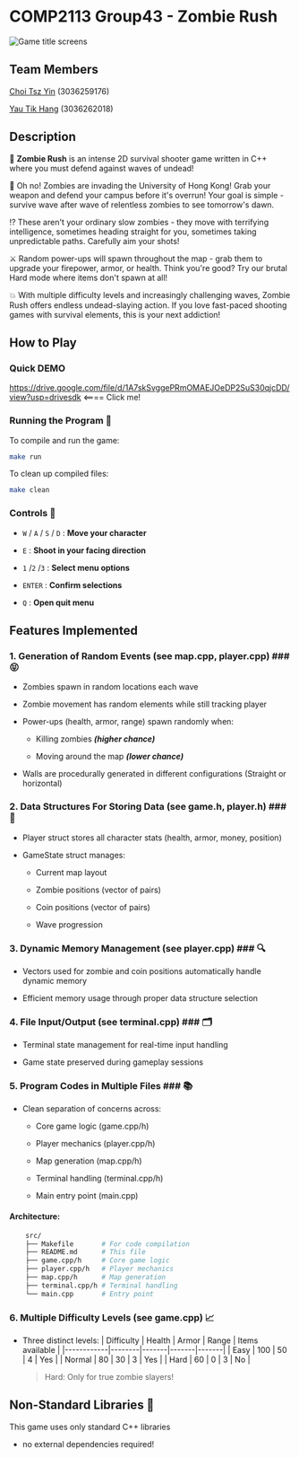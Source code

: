 # COMP2113 Group43 - Zombie Rush

![Game title screens](https://github.com/user-attachments/assets/742e527f-63f5-40aa-8e77-18144c782c6b)

## Team Members
[Choi Tsz Yin](https://github.com/RicoCTY) (3036259176) 
 
[Yau Tik Hang](https://github.com/YauTikHang) (3036262018) 

## Description
🧟 **Zombie Rush** is an intense 2D survival shooter game written in C++ where you must defend against waves of undead!

🫨 Oh no! Zombies are invading the University of Hong Kong! Grab your weapon and defend your campus before it's overrun! Your goal is simple - survive wave after wave of relentless zombies to see tomorrow's dawn.

⁉️ These aren't your ordinary slow zombies - they move with terrifying intelligence, sometimes heading straight for you, sometimes taking unpredictable paths. Carefully aim your shots!

⚔️ Random power-ups will spawn throughout the map - grab them to upgrade your firepower, armor, or health. Think you're good? Try our brutal Hard mode where items don't spawn at all!

💥 With multiple difficulty levels and increasingly challenging waves, Zombie Rush offers endless undead-slaying action. If you love fast-paced shooting games with survival elements, this is your next addiction!

## How to Play

### Quick DEMO

https://drive.google.com/file/d/1A7skSvggePRmOMAEJOeDP2SuS30qjcDD/view?usp=drivesdk <==== Click me!

### Running the Program 🏃
To compile and run the game:
```bash
make run
```
To clean up compiled files:

```bash
make clean
```
### Controls 📍
- `W` / `A` / `S` / `D` : **Move your character**

- `E` : **Shoot in your facing direction**

- `1` /`2` /`3` : **Select menu options**

- `ENTER` : **Confirm selections**

- `Q` : **Open quit menu**

## Features Implemented

### **1. Generation of Random Events (see map.cpp, player.cpp)** ### 😝

   - Zombies spawn in random locations each wave

   - Zombie movement has random elements while still tracking player

   - Power-ups (health, armor, range) spawn randomly when:

      - Killing zombies ***(higher chance)***

      - Moving around the map ***(lower chance)***

   - Walls are procedurally generated in different configurations (Straight or horizontal)

### **2. Data Structures For Storing Data (see game.h, player.h)** ### 📜

   - Player struct stores all character stats (health, armor, money, position)

   - GameState struct manages:

      - Current map layout

      - Zombie positions (vector of pairs)

      - Coin positions (vector of pairs)

      - Wave progression

### **3. Dynamic Memory Management (see player.cpp)** ### 🔍

   - Vectors used for zombie and coin positions automatically handle dynamic memory

   - Efficient memory usage through proper data structure selection

### **4. File Input/Output (see terminal.cpp)** ### 🗂️

   - Terminal state management for real-time input handling

   - Game state preserved during gameplay sessions

### **5. Program Codes in Multiple Files** ### 📚

   - Clean separation of concerns across:

     - Core game logic (game.cpp/h)

     - Player mechanics (player.cpp/h)

     - Map generation (map.cpp/h)

     - Terminal handling (terminal.cpp/h)

     - Main entry point (main.cpp)

   #### Architecture: ####
   ```bash
       src/
       ├── Makefile       # For code compilation
       ├── README.md      # This file
       ├── game.cpp/h     # Core game logic
       ├── player.cpp/h   # Player mechanics
       ├── map.cpp/h      # Map generation
       ├── terminal.cpp/h # Terminal handling
       └── main.cpp       # Entry point
   ```

### **6. Multiple Difficulty Levels (see game.cpp)** 📈

  - Three distinct levels:
      | Difficulty | Health | Armor | Range | Items available |
     |------------|--------|-------|-------|-------|
     | Easy       | 100    | 50    | 4     | Yes   |
     | Normal     | 80     | 30    | 3     | Yes   |
     | Hard       | 60     | 0     | 3     | No    |

     > Hard: Only for true zombie slayers!

## Non-Standard Libraries 📗
This game uses only standard C++ libraries

- no external dependencies required!

